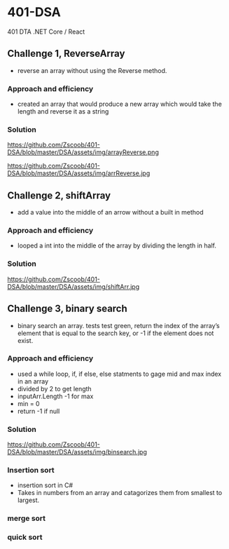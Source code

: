 # 401-DSA
401 DTA .NET Core / React
## Challenge 1, ReverseArray
  - reverse an array without using the Reverse method.

### Approach and efficiency
  - created an array that would produce a new array which would take the length and reverse it as a string

### Solution
https://github.com/Zscoob/401-DSA/blob/master/DSA/assets/img/arrayReverse.png

https://github.com/Zscoob/401-DSA/blob/master/DSA/assets/img/arrReverse.jpg

## Challenge 2, shiftArray
  - add a value into the middle of an arrow without a built in method

### Approach and efficiency
  - looped a int into the middle of the array by dividing the length in half.

### Solution
https://github.com/Zscoob/401-DSA/blob/master/DSA/assets/img/shiftArr.jpg

## Challenge 3, binary search
  - binary search an array. tests test green,  return the index of the array’s element that is equal to the search key, or -1 if the      element does not exist.
  
### Approach and efficiency
  - used a while loop, if, if else, else statments to gage mid and max index in an array
  - divided by 2 to get length
  - inputArr.Length -1 for max
  - min = 0
  - return -1 if null
  
### Solution
https://github.com/Zscoob/401-DSA/blob/master/DSA/assets/img/binsearch.jpg

### Insertion sort
  - insertion sort in C#
  - Takes in numbers from an array and catagorizes them from smallest to largest.
  
### merge sort

### quick sort
